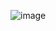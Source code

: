 ![image](https://user-images.githubusercontent.com/26925610/133496433-d81ecee4-8200-447d-8515-2a44c0e16a08.png)
